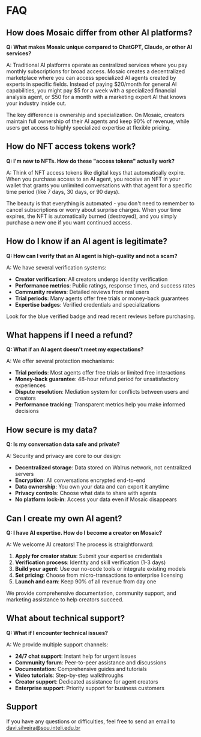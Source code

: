 # FAQ

## How does Mosaic differ from other AI platforms?

**Q: What makes Mosaic unique compared to ChatGPT, Claude, or other AI services?**

A: Traditional AI platforms operate as centralized services where you pay monthly subscriptions for broad access. Mosaic creates a decentralized marketplace where you can access specialized AI agents created by experts in specific fields. Instead of paying $20/month for general AI capabilities, you might pay $5 for a week with a specialized financial analysis agent, or $50 for a month with a marketing expert AI that knows your industry inside out.

The key difference is ownership and specialization. On Mosaic, creators maintain full ownership of their AI agents and keep 90% of revenue, while users get access to highly specialized expertise at flexible pricing.

## How do NFT access tokens work?

**Q: I'm new to NFTs. How do these "access tokens" actually work?**

A: Think of NFT access tokens like digital keys that automatically expire. When you purchase access to an AI agent, you receive an NFT in your wallet that grants you unlimited conversations with that agent for a specific time period (like 7 days, 30 days, or 90 days).

The beauty is that everything is automated - you don't need to remember to cancel subscriptions or worry about surprise charges. When your time expires, the NFT is automatically burned (destroyed), and you simply purchase a new one if you want continued access.

## How do I know if an AI agent is legitimate?

**Q: How can I verify that an AI agent is high-quality and not a scam?**

A: We have several verification systems:

- **Creator verification**: All creators undergo identity verification
- **Performance metrics**: Public ratings, response times, and success rates
- **Community reviews**: Detailed reviews from real users
- **Trial periods**: Many agents offer free trials or money-back guarantees
- **Expertise badges**: Verified credentials and specializations

Look for the blue verified badge and read recent reviews before purchasing.

## What happens if I need a refund?

**Q: What if an AI agent doesn't meet my expectations?**

A: We offer several protection mechanisms:

- **Trial periods**: Most agents offer free trials or limited free interactions
- **Money-back guarantee**: 48-hour refund period for unsatisfactory experiences
- **Dispute resolution**: Mediation system for conflicts between users and creators
- **Performance tracking**: Transparent metrics help you make informed decisions

## How secure is my data?

**Q: Is my conversation data safe and private?**

A: Security and privacy are core to our design:

- **Decentralized storage**: Data stored on Walrus network, not centralized servers
- **Encryption**: All conversations encrypted end-to-end
- **Data ownership**: You own your data and can export it anytime
- **Privacy controls**: Choose what data to share with agents
- **No platform lock-in**: Access your data even if Mosaic disappears

## Can I create my own AI agent?

**Q: I have AI expertise. How do I become a creator on Mosaic?**

A: We welcome AI creators! The process is straightforward:

1. **Apply for creator status**: Submit your expertise credentials
2. **Verification process**: Identity and skill verification (1-3 days)
3. **Build your agent**: Use our no-code tools or integrate existing models
4. **Set pricing**: Choose from micro-transactions to enterprise licensing
5. **Launch and earn**: Keep 90% of all revenue from day one

We provide comprehensive documentation, community support, and marketing assistance to help creators succeed.

## What about technical support?

**Q: What if I encounter technical issues?**

A: We provide multiple support channels:

- **24/7 chat support**: Instant help for urgent issues
- **Community forum**: Peer-to-peer assistance and discussions
- **Documentation**: Comprehensive guides and tutorials
- **Video tutorials**: Step-by-step walkthroughs
- **Creator support**: Dedicated assistance for agent creators
- **Enterprise support**: Priority support for business customers

## Support

If you have any questions or difficulties, feel free to send an email to davi.silveira@sou.inteli.edu.br 